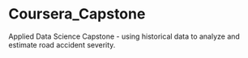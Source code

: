 # Coursera_Capstone
Applied Data Science Capstone - using historical data to analyze and estimate road accident severity.
